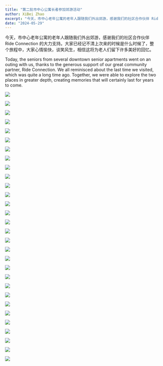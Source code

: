 ```yaml
---
title: "第二批市中心公寓长者参加郊游活动"
author: XiBei Zhao
excerpt: "今天，市中心老年公寓的老年人跟随我们外出郊游，感谢我们的社区合作伙伴 Ride Connection 的大力支持。大家已经记不清上次来的时候是什么时候了，整个旅程中，大家心情愉快，谈笑风生，相信这将为老人们留下许多美好的回忆。"
date: "2024-05-29"
---
```


今天，市中心老年公寓的老年人跟随我们外出郊游，感谢我们的社区合作伙伴 Ride Connection 的大力支持。大家已经记不清上次来的时候是什么时候了，整个旅程中，大家心情愉快，谈笑风生，相信这将为老人们留下许多美好的回忆。

Today, the seniors from several downtown senior apartments went on an outing with us, thanks to the generous support of our great community partner, Ride Connection. We all reminisced about the last time we visited, which was quite a long time ago. Together, we were able to explore the two places in greater depth, creating memories that will certainly last for years to come.

![](https://res.cloudinary.com/dhngj18do/image/upload/f_auto,q_auto/v1/images/445488181_442963475035407_4484676990721990223_n)

![](https://res.cloudinary.com/dhngj18do/image/upload/f_auto,q_auto/v1/images/444468800_442963598368728_7079226186457019790_n)

![](https://res.cloudinary.com/dhngj18do/image/upload/f_auto,q_auto/v1/images/445432344_442963728368715_6882573879510422580_n)

![](https://res.cloudinary.com/dhngj18do/image/upload/f_auto,q_auto/v1/images/445492921_442963575035397_990144398573066745_n)

![](https://res.cloudinary.com/dhngj18do/image/upload/f_auto,q_auto/v1/images/445503052_442963648368723_8379377913651967816_n)

![](https://res.cloudinary.com/dhngj18do/image/upload/f_auto,q_auto/v1/images/445539134_442963488368739_6998105574547546522_n)

![](https://res.cloudinary.com/dhngj18do/image/upload/f_auto,q_auto/v1/images/445528600_442963938368694_4045314070052174926_n)

![](https://res.cloudinary.com/dhngj18do/image/upload/f_auto,q_auto/v1/images/445468672_442963998368688_193594123828164302_n)

![](https://res.cloudinary.com/dhngj18do/image/upload/f_auto,q_auto/v1/images/446872971_442964145035340_3170081460020169886_n)

![](https://res.cloudinary.com/dhngj18do/image/upload/f_auto,q_auto/v1/images/445569497_442964231701998_8469946612625142839_n)

![](https://res.cloudinary.com/dhngj18do/image/upload/f_auto,q_auto/v1/images/446651425_442963685035386_985642967721859933_n)

![](https://res.cloudinary.com/dhngj18do/image/upload/f_auto,q_auto/v1/images/445413416_442964211702000_999733553702978700_n)

![](https://res.cloudinary.com/dhngj18do/image/upload/f_auto,q_auto/v1/images/445575250_442964275035327_6777946365070941329_n)

![](https://res.cloudinary.com/dhngj18do/image/upload/f_auto,q_auto/v1/images/445528446_442964338368654_8028161565230792088_n)

![](https://res.cloudinary.com/dhngj18do/image/upload/f_auto,q_auto/v1/images/446699482_442963645035390_5642834879725010170_n)

![](https://res.cloudinary.com/dhngj18do/image/upload/f_auto,q_auto/v1/images/446804198_442964378368650_2387346837946633849_n)

![](https://res.cloudinary.com/dhngj18do/image/upload/f_auto,q_auto/v1/images/445539142_442963888368699_1556213519970973201_n)

![](https://res.cloudinary.com/dhngj18do/image/upload/f_auto,q_auto/v1/images/445366073_442963845035370_3705553545588027245_n)

![](https://res.cloudinary.com/dhngj18do/image/upload/f_auto,q_auto/v1/images/445513305_442964368368651_5777783628185882586_n)

![](https://res.cloudinary.com/dhngj18do/image/upload/f_auto,q_auto/v1/images/445483359_442964435035311_4891923314063764247_n)

![](https://res.cloudinary.com/dhngj18do/image/upload/f_auto,q_auto/v1/images/445550727_442963968368691_4149383766571597961_n)

![](https://res.cloudinary.com/dhngj18do/image/upload/f_auto,q_auto/v1/images/445483218_442964538368634_5589242032706448930_n)

![](https://res.cloudinary.com/dhngj18do/image/upload/f_auto,q_auto/v1/images/445563113_442964508368637_4968796584647693903_n)

![](https://res.cloudinary.com/dhngj18do/image/upload/f_auto,q_auto/v1/images/445546174_442964045035350_2990740804457532815_n)

![](https://res.cloudinary.com/dhngj18do/image/upload/f_auto,q_auto/v1/images/446805841_442964095035345_1609715080120821092_n)

![](https://res.cloudinary.com/dhngj18do/image/upload/f_auto,q_auto/v1/images/428706753_442964588368629_2259433645080064216_n)

![](https://res.cloudinary.com/dhngj18do/image/upload/f_auto,q_auto/v1/images/445523286_442964638368624_3251241368400900539_n)

![](https://res.cloudinary.com/dhngj18do/image/upload/f_auto,q_auto/v1/images/445488138_442964805035274_5056664963631315215_n)

![](https://res.cloudinary.com/dhngj18do/image/upload/f_auto,q_auto/v1/images/447210225_443403478324740_7600279822650674977_n)

![](https://res.cloudinary.com/dhngj18do/image/upload/f_auto,q_auto/v1/images/446863959_443403918324696_4742042033537391312_n)
